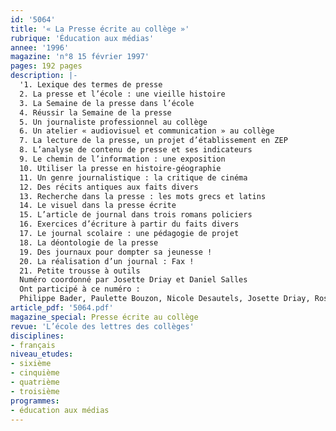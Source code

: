 ```yaml
---
id: '5064'
title: '« La Presse écrite au collège »'
rubrique: 'Éducation aux médias'
annee: '1996'
magazine: 'n°8 15 février 1997'
pages: 192 pages
description: |-
  '1. Lexique des termes de presse
  2. La presse et l’école : une vieille histoire
  3. La Semaine de la presse dans l’école
  4. Réussir la Semaine de la presse
  5. Un journaliste professionnel au collège
  6. Un atelier « audiovisuel et communication » au collège
  7. La lecture de la presse, un projet d’établissement en ZEP
  8. L’analyse de contenu de presse et ses indicateurs
  9. Le chemin de l’information : une exposition
  10. Utiliser la presse en histoire-géographie
  11. Un genre journalistique : la critique de cinéma
  12. Des récits antiques aux faits divers
  13. Recherche dans la presse : les mots grecs et latins
  14. Le visuel dans la presse écrite
  15. L’article de journal dans trois romans policiers
  16. Exercices d’écriture à partir du faits divers
  17. Le journal scolaire : une pédagogie de projet
  18. La déontologie de la presse
  19. Des journaux pour dompter sa jeunesse !
  20. La réalisation d’un journal : Fax !
  21. Petite trousse à outils
  Numéro coordonné par Josette Driay et Daniel Salles
  Ont participé à ce numéro :
  Philippe Bader, Paulette Bouzon, Nicole Desautels, Josette Driay, Roselyne Gasco, Jacques Gonnet, Laurent Guyon, Christian Hermelin, Patrick La Prairie, Jean-Marie Mathé, Benoît Menu, Élisabeth Picard, Marguerite Rabier-Cros, Daniel Salles, Samuel Vareilles et Bernard Zenatti'
article_pdf: '5064.pdf'
magazine_special: Presse écrite au collège
revue: 'L’école des lettres des collèges'
disciplines:
- français
niveau_etudes:
- sixième
- cinquième
- quatrième
- troisième
programmes:
- éducation aux médias
---
```

